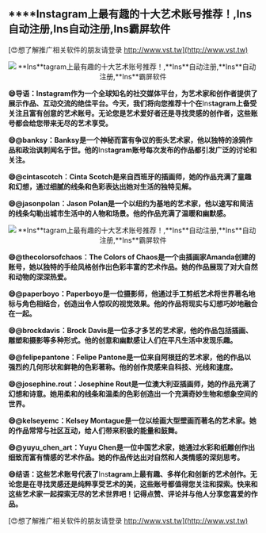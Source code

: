 ## ****Ins**tagram上最有趣的十大艺术账号推荐！,**Ins**自动注册,**Ins**自动注册,**Ins**霸屏软件**

[😍想了解推广相关软件的朋友请登录 http://www.vst.tw](http://www.vst.tw)

 <center><img src="https://vst.tw/MP4/tuiguang/png/2.png" alt="**Ins**tagram上最有趣的十大艺术账号推荐！,**Ins**自动注册,**Ins**自动注册,**Ins**霸屏软件"></center>

**😄导语：**Ins**tagram作为一个全球知名的社交媒体平台，为艺术家和创作者提供了展示作品、互动交流的绝佳平台。今天，我们将向您推荐十个在**Ins**tagram上备受关注且富有创意的艺术账号。无论您是艺术爱好者还是寻找灵感的创作者，这些账号都会给您带来无尽的艺术享受。**

**😄@banksy：Banksy是一个神秘而富有争议的街头艺术家，他以独特的涂鸦作品和政治讽刺闻名于世。他的**Ins**tagram账号每次发布的作品都引发广泛的讨论和关注。**

**😄@cintascotch：Cinta Scotch是来自西班牙的插画师，她的作品充满了童趣和幻想，通过细腻的线条和色彩表达出她对生活的独特见解。**

**😄@jasonpolan：Jason Polan是一个以纽约为基地的艺术家，他以速写和简洁的线条勾勒出城市生活中的人物和场景。他的作品充满了温暖和幽默感。**

 <center><img src="https://vst.tw/MP4/tuiguang/png/6.png" alt="**Ins**tagram上最有趣的十大艺术账号推荐！,**Ins**自动注册,**Ins**自动注册,**Ins**霸屏软件"></center>

**😄@thecolorsofchaos：The Colors of Chaos是一个由插画家Amanda创建的账号，她以独特的手绘风格创作出色彩丰富的艺术作品。她的作品展现了对大自然和动物的深深热爱。**

**😄@paperboyo：Paperboyo是一位摄影师，他通过手工剪纸艺术将世界著名地标与角色相结合，创造出令人惊叹的视觉效果。他的作品将现实与幻想巧妙地融合在一起。**

**😄@brockdavis：Brock Davis是一位多才多艺的艺术家，他的作品包括插画、雕塑和摄影等多种形式。他的创意和幽默感让人们在平凡生活中发现乐趣。**

**😄@felipepantone：Felipe Pantone是一位来自阿根廷的艺术家，他的作品以强烈的几何形状和鲜艳的色彩著称。他的创作灵感来自科技、光线和速度。**

**😄@josephine.rout：Josephine Rout是一位澳大利亚插画师，她的作品充满了幻想和诗意。她用柔和的线条和温柔的色彩创造出一个充满奇妙生物和想象空间的世界。**

**😄@kelseyemc：Kelsey Montague是一位以绘画大型壁画而著名的艺术家。她的作品常常与社区互动，给人们带来积极的能量和鼓舞。**

**😄@yuyu_chen_art：Yuyu Chen是一位中国艺术家，她通过水彩和纸雕创作出细致而富有情感的艺术作品。她的作品传达出对自然和人类情感的深刻思考。**

**😄结语：这些艺术账号代表了**Ins**tagram上最有趣、多样化和创新的艺术创作。无论您是在寻找灵感还是纯粹享受艺术的美，这些账号都值得您关注和探索。快来和这些艺术家一起探索无尽的艺术世界吧！记得点赞、评论并与他人分享您喜爱的作品。**

[😍想了解推广相关软件的朋友请登录 http://www.vst.tw](http://www.vst.tw)



